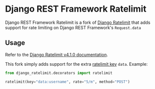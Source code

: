 # Django REST Framework Ratelimit

Django REST Framework Ratelimit is a fork of [Django Ratelimit](https://github.com/jsocol/django-ratelimit) that adds support for rate limiting on Django REST Framework's `Request.data`

## Usage

Refer to the [Django Ratelimit v4.1.0 documentation](https://django-ratelimit.readthedocs.io/en/v4.1.0/).

This fork simply adds support for the extra [ratelimit key](https://django-ratelimit.readthedocs.io/en/v4.1.0/keys.html) `data`. Example:

```py
from django_ratelimit.decorators import ratelimit

ratelimit(key="data:username", rate="5/m", method="POST")
```
